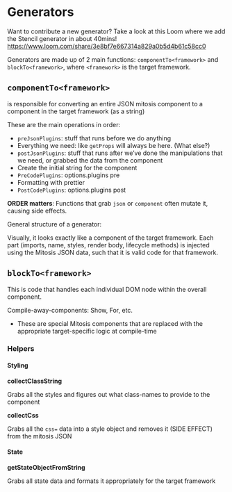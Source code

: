 # Generators

Want to contribute a new generator? Take a look at this Loom where we add the Stencil generator in about 40mins! https://www.loom.com/share/3e8bf7e667314a829a0b5d4b61c58cc0

Generators are made up of 2 main functions: `componentTo<framework>` and `blockTo<framework>`, where `<framework>` is the target framework.

## `componentTo<framework>`

is responsible for converting an entire JSON mitosis component to a component in the target framework (as a string)

These are the main operations in order:

- `preJsonPlugins`: stuff that runs before we do anything
- Everything we need: like `getProps` will always be here. (What else?)
- `postJsonPlugins`: stuff that runs after we’ve done the manipulations that we need, or grabbed the data from the component
- Create the initial string for the component
- `PreCodePlugins`: options.plugins pre
- Formatting with prettier
- `PostCodePlugins`: options.plugins post

**ORDER matters**: Functions that grab `json` or `component` often mutate it, causing side effects.

General structure of a generator:

Visually, it looks exactly like a component of the target framework. Each part (imports, name, styles, render body, lifecycle methods) is injected using the Mitosis JSON data, such that it is valid code for that framework.

## `blockTo<framework>`

This is code that handles each individual DOM node within the overall component.

Compile-away-components: Show, For, etc.

- These are special Mitosis components that are replaced with the appropriate target-specific logic at compile-time

### Helpers

#### Styling

**collectClassString**

Grabs all the styles and figures out what class-names to provide to the component

**collectCss**

Grabs all the `css=` data into a style object and removes it (SIDE EFFECT) from the mitosis JSON

#### State

**getStateObjectFromString**

Grabs all state data and formats it appropriately for the target framework
